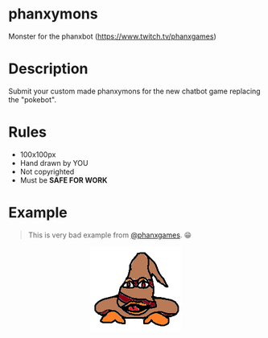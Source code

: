 # phanxymons
Monster for the phanxbot (https://www.twitch.tv/phanxgames)

# Description
Submit your custom made phanxymons for the new chatbot game replacing the "pokebot".

# Rules
* 100x100px
* Hand drawn by YOU
* Not copyrighted
* Must be **SAFE FOR WORK**

# Example 
> This is very bad example from [@phanxgames](https://github.com/phanxgames). :grin:

<p align="center">
  <img src="https://github.com/ridaamirini/phanxmons/blob/master/draft.png">
</p>
